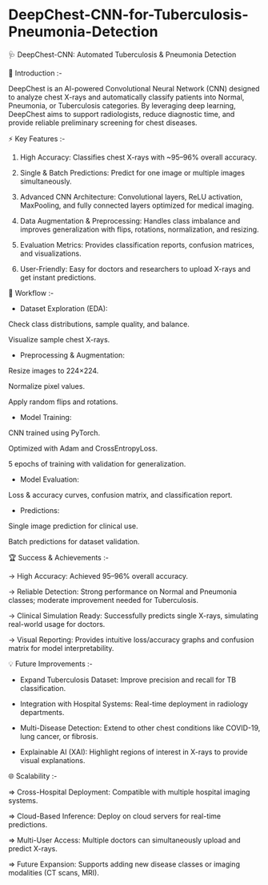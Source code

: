 # DeepChest-CNN-for-Tuberculosis-Pneumonia-Detection

🩺 DeepChest-CNN: Automated Tuberculosis & Pneumonia Detection

🌟 Introduction :-

DeepChest is an AI-powered Convolutional Neural Network (CNN) designed to analyze chest X-rays and automatically classify patients into Normal, Pneumonia, or Tuberculosis categories.
By leveraging deep learning, DeepChest aims to support radiologists, reduce diagnostic time, and provide reliable preliminary screening for chest diseases.

⚡ Key Features :-

1) High Accuracy: Classifies chest X-rays with ~95–96% overall accuracy.

2) Single & Batch Predictions: Predict for one image or multiple images simultaneously.

3) Advanced CNN Architecture: Convolutional layers, ReLU activation, MaxPooling, and fully connected layers optimized for medical imaging.

4) Data Augmentation & Preprocessing: Handles class imbalance and improves generalization with flips, rotations, normalization, and resizing.

5) Evaluation Metrics: Provides classification reports, confusion matrices, and visualizations.

6) User-Friendly: Easy for doctors and researchers to upload X-rays and get instant predictions.
   

🚀 Workflow :-

- Dataset Exploration (EDA):

Check class distributions, sample quality, and balance.

Visualize sample chest X-rays.

- Preprocessing & Augmentation:

Resize images to 224×224.

Normalize pixel values.

Apply random flips and rotations.

- Model Training:

CNN trained using PyTorch.

Optimized with Adam and CrossEntropyLoss.

5 epochs of training with validation for generalization.

- Model Evaluation:

Loss & accuracy curves, confusion matrix, and classification report.

- Predictions:

Single image prediction for clinical use.

Batch predictions for dataset validation.


🏆 Success & Achievements :-

 -> High Accuracy: Achieved 95–96% overall accuracy.

 -> Reliable Detection: Strong performance on Normal and Pneumonia classes; moderate improvement needed for Tuberculosis.

 -> Clinical Simulation Ready: Successfully predicts single X-rays, simulating real-world usage for doctors.

 -> Visual Reporting: Provides intuitive loss/accuracy graphs and confusion matrix for model interpretability.


💡 Future Improvements :-

 + Expand Tuberculosis Dataset: Improve precision and recall for TB classification.

 + Integration with Hospital Systems: Real-time deployment in radiology departments.

 + Multi-Disease Detection: Extend to other chest conditions like COVID-19, lung cancer, or fibrosis.

 + Explainable AI (XAI): Highlight regions of interest in X-rays to provide visual explanations.


🌐 Scalability :-

 => Cross-Hospital Deployment: Compatible with multiple hospital imaging systems.

 => Cloud-Based Inference: Deploy on cloud servers for real-time predictions.

 => Multi-User Access: Multiple doctors can simultaneously upload and predict X-rays.

 => Future Expansion: Supports adding new disease classes or imaging modalities (CT scans, MRI).
